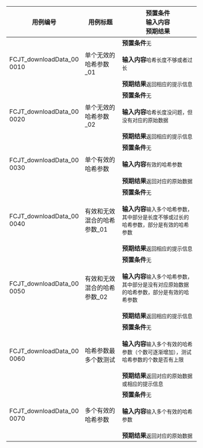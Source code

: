 |用例编号|用例标题|预置条件<br>输入内容<br>预期结果|
|----------------|----------------|----------------|
|FCJT_downloadData_00<br>0010|单个无效的哈希参数_01|**预置条件**`无`<br><br>**输入内容**`哈希长度不够或者过长`<br><br>**预期结果**`返回相应的提示信息`|
|FCJT_downloadData_00<br>0020|单个无效的哈希参数_02|**预置条件**`无`<br><br>**输入内容**`哈希长度没问题，但没有对应的原始数据`<br><br>**预期结果**`返回相应的提示信息`|
|FCJT_downloadData_00<br>0030|单个有效的哈希参数|**预置条件**`无`<br><br>**输入内容**`有效的哈希参数`<br><br>**预期结果**`返回对应的原始数据`|
|FCJT_downloadData_00<br>0040|有效和无效混合的哈希参数_01|**预置条件**`无`<br><br>**输入内容**`输入多个哈希参数，其中部分是长度不够或过长的哈希参数，部分是有效的哈希参数`<br><br>**预期结果**`返回相应的提示信息`|
|FCJT_downloadData_00<br>0050|有效和无效混合的哈希参数_02|**预置条件**`无`<br><br>**输入内容**`输入多个哈希参数，其中部分是没有对应原始数据的哈希参数，部分是有效的哈希参数`<br><br>**预期结果**`返回相应的提示信息`|
|FCJT_downloadData_00<br>0060|哈希参数最多个数测试|**预置条件**`无`<br><br>**输入内容**`输入多个有效的哈希参数（个数可逐渐增加），测试哈希参数的个数是否有上限`<br><br>**预期结果**`返回对应的原始数据或相应的提示信息`|
|FCJT_downloadData_00<br>0070|多个有效的哈希参数|**预置条件**`无`<br><br>**输入内容**`输入多个有效的哈希参数`<br><br>**预期结果**`返回对应的原始数据`|
